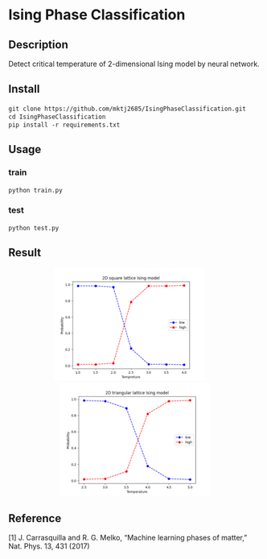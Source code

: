 # Ising Phase Classification


## Description

Detect critical temperature of 2-dimensional Ising model by neural network.

## Install

```
git clone https://github.com/mktj2685/IsingPhaseClassification.git
cd IsingPhaseClassification
pip install -r requirements.txt
```

## Usage

### train

```
python train.py
```

### test

```
python test.py
```

## Result

<div align="center">
<img src="images/2D_square_lattice_Ising_model.png" alt="drawing" width="300"/>
&nbsp;&nbsp;&nbsp;&nbsp;&nbsp;
<img src="images/2D_triangular_lattice_Ising_model.png" alt="drawing" width="300"/>
</div>

## Reference

[1] J. Carrasquilla and R. G. Melko, “Machine learning phases of matter,” Nat. Phys. 13, 431 (2017)